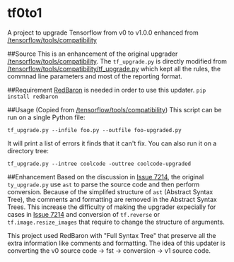 # tf0to1
A project to upgrade Tensorflow from v0 to v1.0.0 enhanced from [/tensorflow/tools/compatibility](https://github.com/tensorflow/tensorflow/tree/master/tensorflow/tools/compatibility)

##Source
This is an enhancement of the original upgrader [/tensorflow/tools/compatibility](https://github.com/tensorflow/tensorflow/tree/master/tensorflow/tools/compatibility). The `tf_upgrade.py` is directly modified from [/tensorflow/tools/compatibility/tf_upgrade.py](https://github.com/tensorflow/tensorflow/blob/master/tensorflow/tools/compatibility/tf_upgrade.py) which kept all the rules, the commnad line parameters and most of the reporting format.

##Requirement
[RedBaron](https://redbaron.readthedocs.io/en/latest/) is needed in order to use this updater.
`
pip install redbaron
`

##Usage (Copied from [/tensorflow/tools/compatibility](https://github.com/tensorflow/tensorflow/tree/master/tensorflow/tools/compatibility))
This script can be run on a single Python file:

```
tf_upgrade.py --infile foo.py --outfile foo-upgraded.py
```

It will print a list of errors it finds that it can't fix. You can also run
it on a directory tree:

```
tf_upgrade.py --intree coolcode -outtree coolcode-upgraded
```


##Enhancement
Based on the discussion in [Issue 7214](https://github.com/tensorflow/tensorflow/issues/7214), the original `ty_upgrade.py` use `ast` to parse the source code and then perform conversion. Because of the simplifed structure of `ast` (Abstract Syntax Tree), the comments and formatting are removed in the Abstract Syntax Trees. This increase the difficulty of making the upgrader expecially for cases in [Issue 7214](https://github.com/tensorflow/tensorflow/issues/7214) and conversion of `tf.reverse` or `tf.image.resize_images` that require to change the structure of arguments.

This project used RedBaron with "Full Syntax Tree" that preserve all the extra information like comments and formatting. The idea of this updater is converting the v0 source code -> fst -> conversion -> v1 source code.
